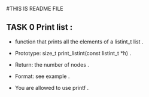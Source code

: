 #THIS IS README FILE 


## TASK 0  Print list :

 - function that prints all the elements of a listint_t list .


 - Prototype: size_t print_listint(const listint_t *h) .
 - Return: the number of nodes .
 - Format: see example .
 - You are allowed to use printf .